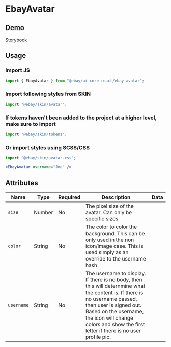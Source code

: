# EbayAvatar

## Demo

[Storybook](https://opensource.ebay.com/ebayui-core-react/main/?path=/docs/graphics-icons-ebay-avatar--docs)

## Usage

### Import JS

```jsx harmony
import { EbayAvatar } from "@ebay/ui-core-react/ebay-avatar";
```

### Import following styles from SKIN

```jsx harmony
import "@ebay/skin/avatar";
```

### If tokens haven't been added to the project at a higher level, make sure to import

```jsx harmony
import "@ebay/skin/tokens";
```

### Or import styles using SCSS/CSS

```jsx harmony
import "@ebay/skin/avatar.css";
```

```jsx harmony
<EbayAvatar username="Joe" />
```

## Attributes

| Name       | Type   | Required | Description                                                                                                                                                                                                                                                         | Data |
| ---------- | ------ | -------- | ------------------------------------------------------------------------------------------------------------------------------------------------------------------------------------------------------------------------------------------------------------------- | ---- |
| `size`     | Number | No       | The pixel size of the avatar. Can only be specific sizes                                                                                                                                                                                                            |      |
| `color`    | String | No       | The color to color the background. This can be only used in the non icon/image case. This is used simply as an override to the username hash                                                                                                                        |      |
| `username` | String | No       | The username to display. If there is no body, then this will deternmine what the content is. If there is no username passed, then user is signed out. Based on the username, the icon will change colors and show the first letter if there is no user profile pic. |      |
